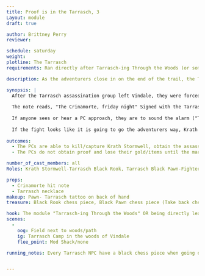 ```yaml
---
title: Proof is in the Tarrasch, 3 
Layout: module
draft: true

author: Brittney Perry
reviewer: 

schedule: saturday
weight: 
plotline: The Tarrasch
requirements: Ran directly after Tarrasch-ing Through the Woods (or sometime after A Tarrasch Party if TTTW is not ran)

description: As the adventurers close in on the end of the trail, the Tarrasch are seen in camp, on high alert. The adventurers must approach unheard and unseen in order to ambush the Tarrasch assassins, or if ambush proves impossible, obtain the assassination order by what ever means necessary.  

synopsis: |
  After the Tarrasch assassination group left Vindale, they were forced to make camp as the Market Day has riled up the countryside and cross country isn't safe. They are camped at the edge of the woods at the end of the trail. When the adventurers approach the camp, they will find the Tarrasch on alert, scanning the area. The Tarrasch pawns walk around, sit, talk, but keep their weapons in hand. The leader, the Black Rook Krath Stormwell, has on him a letter sent to him with a broken wax seal, a black rook chess piece, and a Tarrasch symbol necklace. He is standing away from the woods, watching the side away from the woods. The Pawns are all tattood and some have a black chess piece, and will give it up when searched (if more than one spawn per NPC is needed, the last Black Tarrasch Pawn to spawn will give it). 
  
  The note reads, "The Crinamorte, friday night" Signed with the Tarrasch symbol and the letter B.
  
  If anyone sees or hear a PC approach, they are to sound the alarm ("To the rear! To the right! etc...) and group together. Krath Stormwell is in the center of the group as their healer. Diplomacy, attack, bluff, whatever they do, it's up to the adventurers. The Tarrasch group needs to try to gather away from the woods if possible, for safety of everyone, Out of Game.
  
  If the fight looks like it is going to go the adventurers way, Krath needs to try to escape. This mod ideally, is set up a bit away from the mod shack to allow adequate chase time before Krath goes out of game for this reason. If distance is not able to be used/or the level of difficulty altered, Krath can stay In Game and able to be tracked the same way he was before. This time the "trail is fresh" and leads right to him (A Rook Fight).
  
outcomes: 
  - The PCs are able to kill/capture Krath Stormwell, obtain the assassination note, and bring proof back to Dyinn Vintrel
  - The PCs do not obtain proof and lose their gold/items until the market is over

number_of_cast_members: all 
Roles: Krath Stormwell-Tarrasch Black Rook, Tarrasch Black Pawn-Fighter (ten spawns), Zal Crowgem-Vindale City Guard Tracker (optional)

props: 
  - Crinamorte hit note
  - Tarrasch necklace 
makeup: Pawn- Tarrasch tattoo on back of hand
treasure: Black Rook chess piece, Black Pawn chess piece (Take back chess piece rep and give tag at end of Event, remind PCs to turn them in sometime during the weekend)

hook: The module "Tarrasch-ing Through the Woods" OR being directly lead to the Tarrasch camp
scenes: 
  - 
    oog: Field next to woods/path
    ig: Tarrasch Camp in the woods of Vindale
    flee_point: Mod Shack/none

running_notes: Every Tarrasch NPC have a black chess piece when going out. The pawns will give it up on the last of their spawns.


---
```

